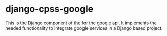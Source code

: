 # django-cpss-google
This is the Django component of the for the google api. It implements the needed functionality to integrate google services in a Django based project.
